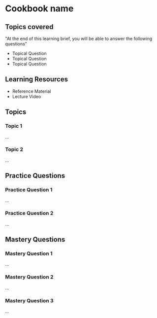 # Cookbook name

## Topics covered

"At the end of this learning brief, you will be able to answer the following questions"

* Topical Question
* Topical Question
* Topical Question

## Learning Resources

* Reference Material
* Lecture Video

## Topics

### Topic 1

...

### Topic 2

...

## Practice Questions

### Practice Question 1

...

### Practice Question 2

...

## Mastery Questions

### Mastery Question 1

...

### Mastery Question 2

...

### Mastery Question 3

...
